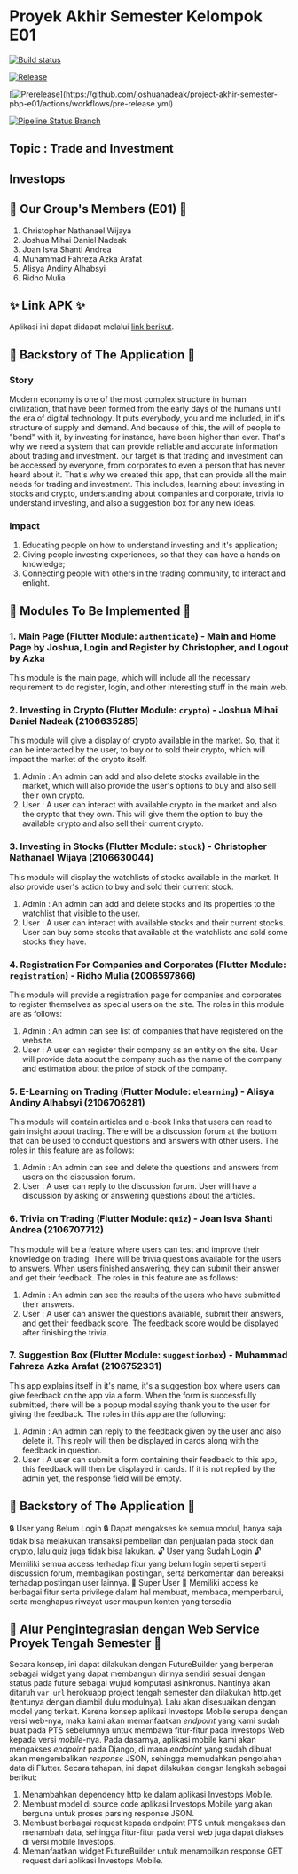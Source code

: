 # Proyek Akhir Semester Kelompok E01

[![Build status](https://build.appcenter.ms/v0.1/apps/4b96352a-9823-4744-827d-2e3d72152038/branches/main/badge)](https://appcenter.ms)

[![Release](https://github.com/joshuanadeak/project-akhir-semester-pbp-e01/actions/workflows/release.yml/badge.svg?branch=main)](https://github.com/joshuanadeak/project-akhir-semester-pbp-e01/actions/workflows/release.yml)

[![Prerelease](https://github.com/joshuanadeak/project-akhir-semester-pbp-e01/actions/workflows/pre-release.yml/badge.svg?)](https://github.com/joshuanadeak/project-akhir-semester-pbp-e01/actions/workflows/pre-release.yml)

[![Pipeline Status Branch](https://github.com/joshuanadeak/project-akhir-semester-pbp-e01/actions/workflows/development.yml/badge.svg?branch=development)](https://github.com/joshuanadeak/project-akhir-semester-pbp-e01/actions/workflows/development.yml)

## Topic : Trade and Investment

## Investops

## 📌 Our Group's Members (E01) 📌
1. Christopher Nathanael Wijaya
2. Joshua Mihai Daniel Nadeak
3. Joan Isva Shanti Andrea
4. Muhammad Fahreza Azka Arafat
5. Alisya Andiny Alhabsyi
6. Ridho Mulia

## ✨ Link APK ✨
Aplikasi ini dapat didapat melalui [link berikut](https://install.appcenter.ms/orgs/project-akhir-semester-pbp-e01/apps/investops/distribution_groups/public).

## 📜 Backstory of The Application 📜
### Story
Modern economy is one of the most complex structure in human civilization, that have been formed from the early days of the humans until the era of digital technology. It puts everybody, you and me included, in it's structure of supply and demand. And because of this, the will of people to "bond" with it, by investing for instance, have been higher than ever. That's why we need a system that can provide reliable and accurate information about trading and investment. our target is that trading and investment can be accessed by everyone, from corporates to even a person that has never heard about it. That's why we created this app, that can provide all the main needs for trading and investment. This includes, learning about investing in stocks and crypto, understanding about companies and corporate, trivia to understand investing, and also a suggestion box for any new ideas.

### Impact
1. Educating people on how to understand investing and it's application;
2. Giving people investing experiences, so that they can have a hands on knowledge;
3. Connecting people with others in the trading community, to interact and enlight.

## 📝 Modules To Be Implemented 📝
### 1. Main Page (Flutter Module: `authenticate`) - Main and Home Page by Joshua, Login and Register by Christopher, and Logout by Azka
This module is the main page, which will include all the necessary requirement to do register, login, and other interesting stuff in the main web.

### 2. Investing in Crypto (Flutter Module: `crypto`) - Joshua Mihai Daniel Nadeak (2106635285)
This module will give a display of crypto available in the market. So, that it can be interacted by the user, to buy or to sold their crypto, which will impact the market of the crypto itself.
1. Admin : An admin can add and also delete stocks available in the market, which will also provide the user's options to buy and also sell their own crypto.
2. User : A user can interact with available crypto in the market and also the crypto that they own. This will give them the option to buy the available crypto and also sell their current crypto.

### 3. Investing in Stocks (Flutter Module: `stock`) - Christopher Nathanael Wijaya (2106630044)
This module will display the watchlists of stocks available in the market. It also provide user's action to buy and sold their current stock. 
1. Admin : An admin can add and delete stocks and its properties to the watchlist that visible to the user.
2. User : A user can interact with available stocks and their current stocks. User can buy some stocks that available at the watchlists and sold some stocks they have.

### 4. Registration For Companies and Corporates (Flutter Module: `registration`) - Ridho Mulia (2006597866)
This module will provide a registration page for companies and corporates to register themselves as special users on the site. 
The roles in this module are as follows:
1. Admin : An admin can see list of companies that have registered on the website.
2. User : A user can register their company as an entity on the site. User will provide data about the company such as the name of the company and estimation about the price of stock of the company.

### 5. E-Learning on Trading (Flutter Module: `elearning`) - Alisya Andiny Alhabsyi (2106706281)
This module will contain articles and e-book links that users can read to gain insight about trading. There will be a discussion forum at the bottom that can be used to conduct questions and answers with other users. The roles in this feature are as follows:
1. Admin : An admin can see and delete the questions and answers from users on the discussion forum.
2. User : A user can reply to the discussion forum. User will have a discussion by asking or answering questions about the articles.

### 6. Trivia on Trading (Flutter Module: `quiz`) - Joan Isva Shanti Andrea (2106707712)
This module will be a feature where users can test and improve their knowledge on trading. There will be trivia questions available for the users to answers. When users finished answering, they can submit their answer and get their feedback. The roles in this feature are as follows:
1. Admin : An admin can see the results of the users who have submitted their answers.
2. User : A user can answer the questions available, submit their answers, and get their feedback score. The feedback score would be displayed after finishing the trivia. 
 
### 7. Suggestion Box (Flutter Module: `suggestionbox`) - Muhammad Fahreza Azka Arafat (2106752331)
This app explains itself in it's name, it's a suggestion box where users can give feedback on the app via a form. When the form is successfully submitted, there will be a popup modal saying thank you to the user for giving the feedback. The roles in this app are the following:
1. Admin : An admin can reply to the feedback given by the user and also delete it. This reply will then be displayed in cards along with the feedback in question.
2. User : A user can submit a form containing their feedback to this app, this feedback will then be displayed in cards. If it is not replied by the admin yet, the response field will be empty.

## 👥 Backstory of The Application 👥
🔒 User yang Belum Login 🔒
Dapat mengakses ke semua modul, hanya saja tidak bisa melakukan transaksi pembelian dan penjualan pada stock dan crypto, lalu quiz juga tidak bisa lakukan.
🔓 User yang Sudah Login 🔓
Memiliki semua access terhadap fitur yang belum login seperti seperti discussion forum, membagikan postingan, serta berkomentar dan bereaksi terhadap postingan user lainnya.
👑 Super User 👑
Memiliki access ke berbagai fitur serta privilege dalam hal membuat, membaca, memperbarui, serta menghapus riwayat user maupun konten yang tersedia

## 🔧 Alur Pengintegrasian dengan Web Service Proyek Tengah Semester 🔧
Secara konsep, ini dapat dilakukan dengan FutureBuilder yang berperan sebagai widget yang dapat membangun dirinya sendiri sesuai dengan status pada future sebagai wujud komputasi asinkronus. Nantinya akan ditaruh `var url` herokuapp project tengah semester dan dilakukan http.get (tentunya dengan diambil dulu modulnya). Lalu akan disesuaikan dengan model yang terkait. Karena konsep aplikasi Investops Mobile serupa dengan versi web-nya, maka kami akan memanfaatkan _endpoint_ yang kami sudah buat pada PTS sebelumnya untuk membawa fitur-fitur pada Investops Web kepada versi _mobile_-nya. Pada dasarnya, aplikasi mobile kami akan mengakses _endpoint_ pada Django, di mana _endpoint_ yang sudah dibuat akan mengembalikan _response_ JSON, sehingga memudahkan pengolahan data di Flutter.
Secara tahapan, ini dapat dilakukan dengan langkah sebagai berikut:
1. Menambahkan dependency http ke dalam aplikasi Investops Mobile.
2. Membuat model di source code aplikasi Investops Mobile yang akan berguna untuk proses parsing response JSON.
3. Membuat berbagai request kepada endpoint PTS untuk mengakses dan menambah data, sehingga fitur-fitur pada versi web juga dapat diakses di versi mobile Investops.
4. Memanfaatkan widget FutureBuilder untuk menampilkan response GET request dari aplikasi Investops Mobile.


